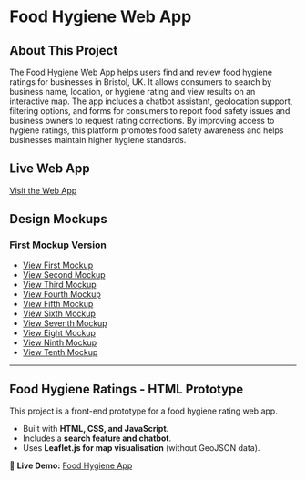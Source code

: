 # Food Hygiene Web App 


## About This Project  

The Food Hygiene Web App helps users find and review food hygiene ratings for businesses in Bristol, UK.  It allows consumers to search by business name, location, or hygiene rating and view results on an interactive map.  The app includes a chatbot assistant, geolocation support, filtering options, and forms for consumers to report food safety issues and business owners to request rating corrections. By improving access to hygiene ratings, this platform promotes food safety awareness and helps businesses maintain higher hygiene standards. 

## Live Web App  
[Visit the Web App](https://hafsa157.github.io/FoodHygieneApp/src/data/index.html)

## Design Mockups

### First Mockup Version

- [View First Mockup](https://hafsa157.github.io/FoodHygieneApp/mockups/first-mockup/index.html)  
- [View Second Mockup](https://hafsa157.github.io/FoodHygieneApp/mockups/second-mockup/index.html)  
- [View Third Mockup](https://hafsa157.github.io/FoodHygieneApp/mockups/third-mockup/index.html)  
- [View Fourth Mockup](https://hafsa157.github.io/FoodHygieneApp/mockups/fourth-mockup/index.html)  
- [View Fifth Mockup](https://hafsa157.github.io/FoodHygieneApp/mockups/fifth-mockup/index.html)  
- [View Sixth Mockup](https://hafsa157.github.io/FoodHygieneApp/mockups/sixth-mockup/index.html)  
- [View Seventh Mockup](https://hafsa157.github.io/FoodHygieneApp/mockups/seventh-mockup/index.html)  
- [View Eight Mockup](https://hafsa157.github.io/FoodHygieneApp/mockups/eight-mockup/index.html)  
- [View Ninth Mockup](https://hafsa157.github.io/FoodHygieneApp/mockups/ninth-mockup/index.html)
- [View Tenth Mockup](https://hafsa157.github.io/FoodHygieneApp/mockups/tenth-mockup/index.html)  

---

## Food Hygiene Ratings - HTML Prototype

This project is a front-end prototype for a food hygiene rating web app.  
- Built with **HTML, CSS, and JavaScript**.  
- Includes a **search feature and chatbot**.  
- Uses **Leaflet.js for map visualisation** (without GeoJSON data).  

🔗 **Live Demo:** [Food Hygiene App](https://hafsa157.github.io/FoodHygieneApp/html-prototype/index.html)  


